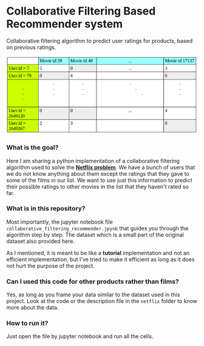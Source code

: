 # Collaborative Filtering Based Recommender system
Collaborative filtering algorithm to predict user ratings for products, based on previous ratings.

![](./imgs/um.png)

### What is the goal?
Here I am sharing a python implementation of a collaborative filtering algorithm used to solve the   [**Netflix problem**](https://en.wikipedia.org/wiki/Netflix_Prize).
We have a bunch of users that we do not know anything about them except the ratings that they gave to some of the films in our list. We want to use just this information to predict their possible ratings to other movies in the list that they haven't rated so far.

### What is in this repository?
Most importantly, the jupyter notebook file `collaborative_filtering_recommender.jpynb` that guides you through the algorithm step by step. The dataset which is a small part of the original dataset also provided here.

As I mentioned, it is meant to be like a **tutorial** implementation and not an efficient implementation, but I've tried to make it efficient as long as it does not hurt the purpose of the project.

### Can I used this code for other products rather than films?
Yes, as long as you frame your data similar to the dataset used in this project. Look at the code or the description file in the `netflix` folder to know more about the data.

### How to run it?
Just open the file by jupyter notebook and run all the cells.
